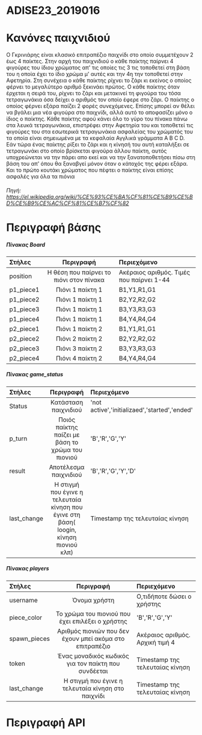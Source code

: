 # ADISE23_2019016

# Κανόνες παιχνιδιού
Ο Γκρινιάρης είναι κλασικό επιτραπέζιο παιχνίδι στο οποίο συμμετέχουν 2 έως 4 παίκτες. Στην αρχή του παιχνιδιού ο κάθε παίκτης παίρνει 4 φιγούρες του ίδιου χρώματος απ' τις οποίες τις 3 τις τοποθετεί στη βάση του η οποία έχει το ίδιο χρώμα μ' αυτές και την 4η την τοποθετεί στην Αφετηρία. Στη συνέχεια ο κάθε παίκτης ρίχνει το ζάρι κι εκείνος ο οποίος φέρνει το μεγαλύτερο αριθμό ξεκινάει πρώτος. Ο κάθε παίκτης όταν έρχεται η σειρά του, ρίχνει το ζάρι και μετακινεί τη φιγούρα του τόσα τετραγωνάκια όσα δείχει ο αριθμός τον οποίο έφερε στο ζάρι. Ο παίκτης ο οποίος φέρνει εξάρα παίζει 2 φορές συνεχόμενες. Επίσης μπορεί αν θέλει να βγάλει μια νέα φιγούρα στο παιχνίδι, αλλά αυτό το αποφασίζει μόνο ο ίδιος ο παίκτης. Κάθε παίκτης αφού κάνει όλο το γύρο του πίνακα πάνω στα λευκά τετραγωνάκια, επιστρέφει στην Αφετηρία του και τοποθετεί τις φιγούρες του στα εσωτερικά τετραγωνάκια ασφαλείας του χρώματός του τα οποία είναι σημειωμένα με τα κεφαλαία Αγγλικά γράμματα A B C D. Εάν τώρα ένας παίκτης ρίξει το ζάρι και η κίνησή του αυτή καταλήξει σε τετραγωνάκι στο οποίο βρίσκεται φιγούρα άλλου παίκτη, αυτός υποχρεώνεται να την πάρει απο εκεί και να την ξανατοποθετήσει πίσω στη βάση του απ' όπου θα ξαναβγεί μόνον όταν ο κάτοχός της φέρει εξάρα. Και το πρώτο κουτάκι χρώματος που πέφτει ο παίκτης είναι επίσης ασφαλές για όλα τα πιόνια
###### Πηγή: https://el.wikipedia.org/wiki/%CE%93%CE%BA%CF%81%CE%B9%CE%BD%CE%B9%CE%AC%CF%81%CE%B7%CF%82


# Περιγραφή βάσης

##### Πίνακας Board
| Στήλες        | Περιγραφή      | Περιεχόμενο |
| :---          |     :---:      |          :--- |
| position      | Η θέση που παίρνει το πιόνι στον πίνακα    | Ακέραιος αριθμός. Τιμές που παίρνει 1-44    |
| p1_piece1     | Πιόνι 1 παίκτη 1       | B1,Y1,R1,G1      |
| p1_piece2     | Πιόνι 1 παίκτη 1       | B2,Y2,R2,G2      |
| p1_piece3     | Πιόνι 1 παίκτη 1       | B3,Y3,R3,G3      |
| p1_piece4     | Πιόνι 1 παίκτη 1       | B4,Y4,R4,G4      |
| p2_piece1     | Πιόνι 1 παίκτη 2       | B1,Y1,R1,G1     |
| p2_piece2     | Πιόνι 2 παίκτη 2       | B2,Y2,R2,G2     |
| p2_piece3     | Πιόνι 3 παίκτη 2       | B3,Y3,R3,G3      |
| p2_piece4     | Πιόνι 4 παίκτη 2       | B4,Y4,R4,G4     |

##### Πίνακας game_status

| Στήλες       | Περιγραφή      | Περιεχόμενο |
| :---         |     :---:      |          :--- |
| Status       | Κατάσταση παιχνιδιού     | 'not active','initializaed','started','ended'    |
| p_turn       | Ποιός παίκτης παίζει με βάση το χρώμα του πιονιού      | 'B','R','G','Y'     |
| result       | Αποτέλεσμα παιχνιδιού      | 'B','R','G','Y','D'     |
| last_change  | Η στιγμή που έγινε η τελευταία κίνηση που έγινε στη βάση( loogin, κίνηση πιονιού κλπ)      | Timestamp της τελευταίας κίνηση    |


##### Πίνακας players

| Στήλες       | Περιγραφή      | Περιεχόμενο |
| :---         |     :---:      |          :--- |
| username      | Όνομα χρήστη     | Ο,τιδήποτε δώσει ο χρήστης    |
| piece_color       | Το χρώμα του πιονιού που έχει επιλέξει ο χρήστης    | 'B','R','G','Y'     |
| spawn_pieces       | Αριθμός πιονιών που δεν έχουν μπεί ακόμα στο επιτραπέζιο      | Ακέραιος αριθμός. Αρχική τιμή 4    |
| token  | Ένας μοναδικός κωδικός για τον παίκτη που συνδέεται      | Timestamp της τελευταίας κίνηση    |
| last_change  | Η στιγμή που έγινε η τελευταία κίνηση στο παιχνίδι      | Timestamp της τελευταίας κίνηση    |
# Περιγραφή API

